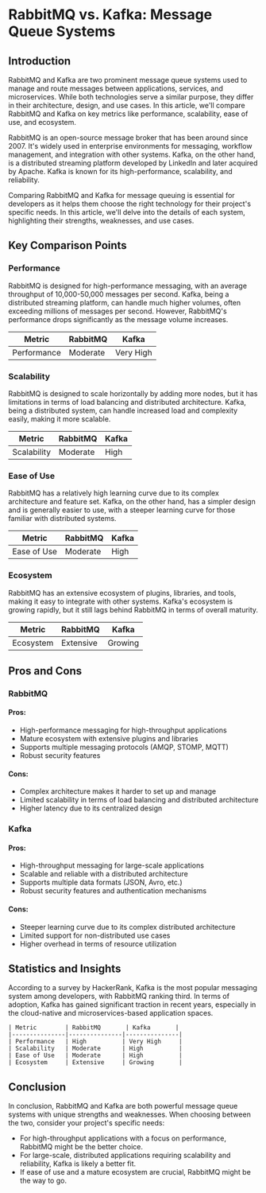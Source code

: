 # RabbitMQ vs. Kafka: Message Queue Systems
## Introduction
RabbitMQ and Kafka are two prominent message queue systems used to manage and route messages between applications, services, and microservices. While both technologies serve a similar purpose, they differ in their architecture, design, and use cases. In this article, we'll compare RabbitMQ and Kafka on key metrics like performance, scalability, ease of use, and ecosystem.

RabbitMQ is an open-source message broker that has been around since 2007. It's widely used in enterprise environments for messaging, workflow management, and integration with other systems. Kafka, on the other hand, is a distributed streaming platform developed by LinkedIn and later acquired by Apache. Kafka is known for its high-performance, scalability, and reliability.

Comparing RabbitMQ and Kafka for message queuing is essential for developers as it helps them choose the right technology for their project's specific needs. In this article, we'll delve into the details of each system, highlighting their strengths, weaknesses, and use cases.

## Key Comparison Points
### Performance
RabbitMQ is designed for high-performance messaging, with an average throughput of 10,000-50,000 messages per second. Kafka, being a distributed streaming platform, can handle much higher volumes, often exceeding millions of messages per second. However, RabbitMQ's performance drops significantly as the message volume increases.

| Metric | RabbitMQ | Kafka |
| --- | --- | --- |
| Performance | Moderate | Very High |

### Scalability
RabbitMQ is designed to scale horizontally by adding more nodes, but it has limitations in terms of load balancing and distributed architecture. Kafka, being a distributed system, can handle increased load and complexity easily, making it more scalable.

| Metric | RabbitMQ | Kafka |
| --- | --- | --- |
| Scalability | Moderate | High |

### Ease of Use
RabbitMQ has a relatively high learning curve due to its complex architecture and feature set. Kafka, on the other hand, has a simpler design and is generally easier to use, with a steeper learning curve for those familiar with distributed systems.

| Metric | RabbitMQ | Kafka |
| --- | --- | --- |
| Ease of Use | Moderate | High |

### Ecosystem
RabbitMQ has an extensive ecosystem of plugins, libraries, and tools, making it easy to integrate with other systems. Kafka's ecosystem is growing rapidly, but it still lags behind RabbitMQ in terms of overall maturity.

| Metric | RabbitMQ | Kafka |
| --- | --- | --- |
| Ecosystem | Extensive | Growing |

## Pros and Cons
### RabbitMQ
#### Pros:
* High-performance messaging for high-throughput applications
* Mature ecosystem with extensive plugins and libraries
* Supports multiple messaging protocols (AMQP, STOMP, MQTT)
* Robust security features

#### Cons:
* Complex architecture makes it harder to set up and manage
* Limited scalability in terms of load balancing and distributed architecture
* Higher latency due to its centralized design

### Kafka
#### Pros:
* High-throughput messaging for large-scale applications
* Scalable and reliable with a distributed architecture
* Supports multiple data formats (JSON, Avro, etc.)
* Robust security features and authentication mechanisms

#### Cons:
* Steeper learning curve due to its complex distributed architecture
* Limited support for non-distributed use cases
* Higher overhead in terms of resource utilization

## Statistics and Insights
According to a survey by HackerRank, Kafka is the most popular messaging system among developers, with RabbitMQ ranking third. In terms of adoption, Kafka has gained significant traction in recent years, especially in the cloud-native and microservices-based application spaces.

```
| Metric        | RabbitMQ       | Kafka       |
|---------------|---------------|---------------|
| Performance   | High          | Very High     |
| Scalability   | Moderate      | High          |
| Ease of Use   | Moderate      | High          |
| Ecosystem     | Extensive     | Growing       |
```

## Conclusion
In conclusion, RabbitMQ and Kafka are both powerful message queue systems with unique strengths and weaknesses. When choosing between the two, consider your project's specific needs:

* For high-throughput applications with a focus on performance, RabbitMQ might be the better choice.
* For large-scale, distributed applications requiring scalability and reliability, Kafka is likely a better fit.
* If ease of use and a mature ecosystem are crucial, RabbitMQ might be the way to go.